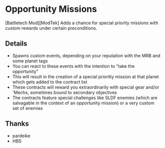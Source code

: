 # Opportunity Missions

[Battletech Mod][ModTek] Adds a chance for special priority missions with custom rewards under certain preconditions.

## Details
- Spawns custom events, depending on your reputation with the MRB and some planet tags
- You can react to these events with the intention to "take the opportunity"
- This will result in the creation of a special prioritiy mission at that planet which gets added to the contract list
- These contracts will reward you extraordinarily with special gear and/or 'Mechs, sometimes bound to secondary objectives
- The contracts feature special challenges like SLDF enemies (which are salvagable in the context of an opportunity mission) or a very custom set of enemies

## Thanks
* pardeike
* HBS

